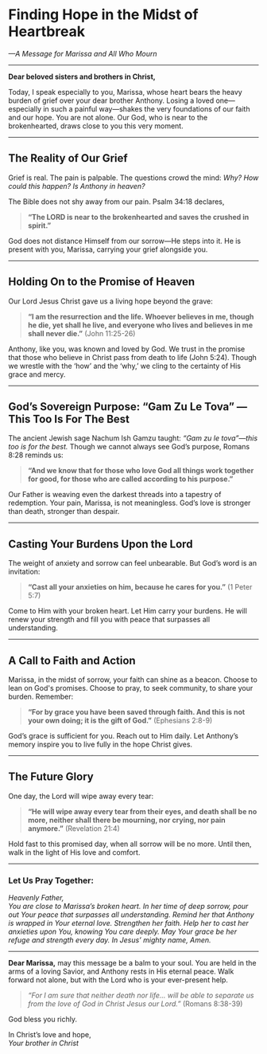 # Finding Hope in the Midst of Heartbreak  
*—A Message for Marissa and All Who Mourn*  

---

**Dear beloved sisters and brothers in Christ,**

Today, I speak especially to you, Marissa, whose heart bears the heavy burden of grief over your dear brother Anthony. Losing a loved one—especially in such a painful way—shakes the very foundations of our faith and our hope. You are not alone. Our God, who is near to the brokenhearted, draws close to you this very moment.

---

## The Reality of Our Grief  

Grief is real. The pain is palpable. The questions crowd the mind: *Why? How could this happen? Is Anthony in heaven?*  

The Bible does not shy away from our pain. Psalm 34:18 declares,  
> **“The LORD is near to the brokenhearted and saves the crushed in spirit.”**  

God does not distance Himself from our sorrow—He steps into it. He is present with you, Marissa, carrying your grief alongside you.  

---

## Holding On to the Promise of Heaven  

Our Lord Jesus Christ gave us a living hope beyond the grave:  
> **“I am the resurrection and the life. Whoever believes in me, though he die, yet shall he live, and everyone who lives and believes in me shall never die.”** (John 11:25-26)  

Anthony, like you, was known and loved by God. We trust in the promise that those who believe in Christ pass from death to life (John 5:24). Though we wrestle with the ‘how’ and the ‘why,’ we cling to the certainty of His grace and mercy.  

---

## God’s Sovereign Purpose: “Gam Zu Le Tova” — This Too Is For The Best  

The ancient Jewish sage Nachum Ish Gamzu taught: *“Gam zu le tova”—this too is for the best.* Though we cannot always see God’s purpose, Romans 8:28 reminds us:  
> **“And we know that for those who love God all things work together for good, for those who are called according to his purpose.”**  

Our Father is weaving even the darkest threads into a tapestry of redemption. Your pain, Marissa, is not meaningless. God’s love is stronger than death, stronger than despair.  

---

## Casting Your Burdens Upon the Lord  

The weight of anxiety and sorrow can feel unbearable. But God’s word is an invitation:  
> **“Cast all your anxieties on him, because he cares for you.”** (1 Peter 5:7)  

Come to Him with your broken heart. Let Him carry your burdens. He will renew your strength and fill you with peace that surpasses all understanding.  

---

## A Call to Faith and Action  

Marissa, in the midst of sorrow, your faith can shine as a beacon. Choose to lean on God's promises. Choose to pray, to seek community, to share your burden. Remember:  
> **“For by grace you have been saved through faith. And this is not your own doing; it is the gift of God.”** (Ephesians 2:8-9)  

God’s grace is sufficient for you. Reach out to Him daily. Let Anthony’s memory inspire you to live fully in the hope Christ gives.  

---

## The Future Glory  

One day, the Lord will wipe away every tear:  
> **“He will wipe away every tear from their eyes, and death shall be no more, neither shall there be mourning, nor crying, nor pain anymore.”** (Revelation 21:4)  

Hold fast to this promised day, when all sorrow will be no more. Until then, walk in the light of His love and comfort.  

---

### Let Us Pray Together:  

*Heavenly Father,*  
*You are close to Marissa’s broken heart. In her time of deep sorrow, pour out Your peace that surpasses all understanding. Remind her that Anthony is wrapped in Your eternal love. Strengthen her faith. Help her to cast her anxieties upon You, knowing You care deeply. May Your grace be her refuge and strength every day. In Jesus’ mighty name, Amen.*  

---

**Dear Marissa,** may this message be a balm to your soul. You are held in the arms of a loving Savior, and Anthony rests in His eternal peace. Walk forward not alone, but with the Lord who is your ever-present help.  

> *“For I am sure that neither death nor life... will be able to separate us from the love of God in Christ Jesus our Lord.”* (Romans 8:38-39)  

God bless you richly.  

In Christ’s love and hope,  
*Your brother in Christ*